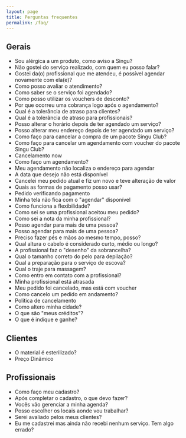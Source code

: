 ```yaml
---
layout: page
title: Perguntas frequentes
permalink: /faq/
---
```


## Gerais

* Sou alérgica a um produto, como aviso a Singu?
* Não gostei do serviço realizado, com quem eu posso falar?
* Gostei da(o) profissional que me atendeu, é possível agendar novamente com ela(e)?
* Como posso avaliar o atendimento?
* Como saber se o serviço foi agendado?
* Como posso utilizar os vouchers de desconto?
* Por que ocorreu uma cobrança logo após o agendamento?
* Qual é a tolerância de atraso para clientes?
* Qual é a tolerância de atraso para profissionais?
* Posso alterar o horário depois de ter agendado um serviço?
* Posso alterar meu endereço depois de ter agendado um serviço?
* Como faço para cancelar a compra de um pacote Singu Club?
* Como faço para cancelar um agendamento com voucher do pacote Singu Club?
* Cancelamento now
* Como faço um agendamento?
* Meu agendamento não localiza o endereço para agendar
* A data que desejo não está disponível
* Cancelei meu pedido atual e fiz um novo e teve alteração de valor
* Quais as formas de pagamento posso usar?
* Pedido verificando pagamento
* Minha tela não fica com o "agendar" disponível
* Como funciona a flexibilidade?
* Como sei se uma profissional aceitou meu pedido?
* Como sei a nota da minha profissional?
* Posso agendar para mais de uma pessoa?
* Posso agendar para mais de uma pessoa?
* Preciso fazer pés e mãos ao mesmo tempo, posso?
* Qual altura o cabelo é considerado curto, médio ou longo?
* A profissional faz o "desenho" da sobrancelha?
* Qual o tamanho correto do pelo para depilação?
* Qual a preparação para o serviço de escova?
* Qual o traje para massagem?
* Como entro em contato com a profissional?
* Minha profissional está atrasada
* Meu pedido foi cancelado, mas está com voucher
* Como cancelo um pedido em andamento?
* Politica de cancelamento
* Como altero minha cidade?
* O que são "meus créditos"?
* O que é indique e ganhe?

## Clientes

* O material é esterilizado?
* Preço Dinâmico

## Profissionais

* Como faço meu cadastro?
* Após completar o cadastro, o que devo fazer?
* Vocês vão gerenciar a minha agenda?
* Posso escolher os locais aonde vou trabalhar?
* Serei avaliado pelos meus clientes?
* Eu me cadastrei mas ainda não recebi nenhum serviço. Tem algo errado?
